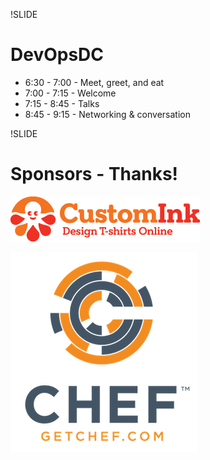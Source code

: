 !SLIDE
# DevOpsDC #

* 6:30 - 7:00 - Meet, greet, and eat
* 7:00 - 7:15 - Welcome
* 7:15 - 8:45 - Talks
* 8:45 - 9:15 - Networking & conversation

!SLIDE
# Sponsors - Thanks! #

![CustomInk](../images/inky-logotype-expanded.png)

![Chef](../images/Chef_Vertical_Website_Reg.png)
